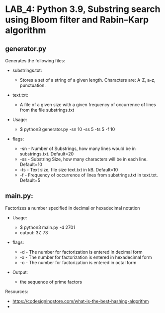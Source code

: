 LAB_4: Python 3.9, Substring search using Bloom filter and Rabin–Karp algorithm
=

generator.py
-

Generates the following files:


- substrings.txt:
  - Stores a set of a string of a given length. Characters are: A-Z, a-z, punctuation.

- text.txt:
  - A file of a given size with a given frequency of occurrence of lines from the file substrings.txt
  

- Usage:
  - $ python3 generator.py -sn 10 -ss 5 -ts 5 -f 10


- flags: 
  - -sn - Number of Substrings, how many lines would be in substrings.txt. Default=20  
  - -ss - Substring Size, how many characters will be in each line. Default=10
  - -ts - Text size, file size text.txt in kB. Default=10
  - -f  - Frequency of occurrence of lines from substrings.txt in text.txt. Default=5


main.py:
-
Factorizes a number specified in decimal or hexadecimal notation

- Usage: 
  - $ python3 main.py -d 2701
  - output: 37, 73
  

- flags: 
  - -d - The number for factorization is entered in decimal form  
  - -x - The number for factorization is entered in hexadecimal form
  - -o - The number for factorization is entered in octal form


- Output: 
  - the sequence of prime factors


Resources:
- https://codesigningstore.com/what-is-the-best-hashing-algorithm
- 